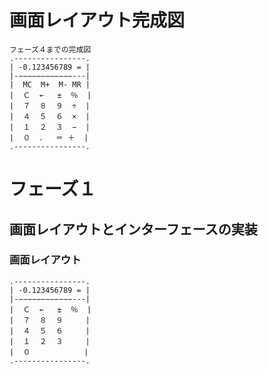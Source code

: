 # 画面レイアウト完成図
```
フェーズ４までの完成図
.----------------.
| -0.123456789 = |
|-−−−−−−−−−−−−---|
|  MC  M+  M- MR |
|  Ｃ  ←   ±  ％  |
|  ７  ８  ９  ÷  |
|  ４  ５  ６  ×  |　
|  １  ２  ３  −  |
|  ０  ．  ＝ ＋  |
.----------------.
```
# フェーズ１
## 画面レイアウトとインターフェースの実装
### 画面レイアウト
```
.----------------.
| -0.123456789 = |
|-−−−−−−−−−−−−---|
|  Ｃ  ←   ±  ％  |
|  ７  ８  ９     |
|  ４  ５  ６     |
|  １  ２  ３     |
|  ０            |
.----------------.
```
